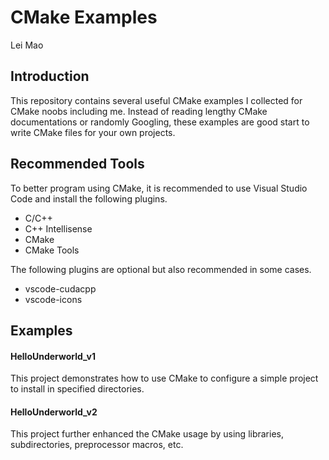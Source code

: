 # CMake Examples

Lei Mao

## Introduction

This repository contains several useful CMake examples I collected for CMake noobs including me. Instead of reading lengthy CMake documentations or randomly Googling, these examples are good start to write CMake files for your own projects.


## Recommended Tools

To better program using CMake, it is recommended to use Visual Studio Code and install the following plugins.

* C/C++
* C++ Intellisense
* CMake
* CMake Tools

The following plugins are optional but also recommended in some cases.

* vscode-cudacpp
* vscode-icons

## Examples

#### HelloUnderworld_v1

This project demonstrates how to use CMake to configure a simple project to install in specified directories.

#### HelloUnderworld_v2

This project further enhanced the CMake usage by using libraries, subdirectories, preprocessor macros, etc.